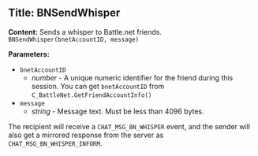 ## Title: BNSendWhisper

**Content:**
Sends a whisper to Battle.net friends.
`BNSendWhisper(bnetAccountID, message)`

**Parameters:**
- `bnetAccountID`
  - *number* - A unique numeric identifier for the friend during this session. You can get `bnetAccountID` from `C_BattleNet.GetFriendAccountInfo()`
- `message`
  - *string* - Message text. Must be less than 4096 bytes.
  
The recipient will receive a `CHAT_MSG_BN_WHISPER` event, and the sender will also get a mirrored response from the server as `CHAT_MSG_BN_WHISPER_INFORM`.